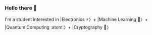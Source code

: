 ### Hello there 👀
I'm a student interested in |Electronics ⚡️〉+ |Machine Learning 🤖〉+ |Quantum Computing :atom:〉+ |Cryptography 🔐〉
